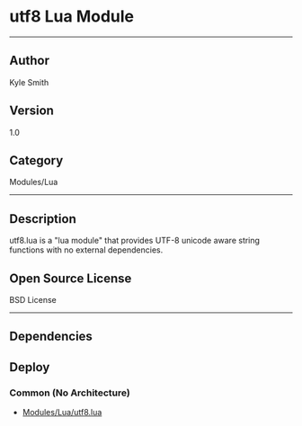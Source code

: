 # utf8 Lua Module
___

## Author
Kyle Smith

## Version
1.0

## Category
Modules/Lua

___

## Description
<p>utf8.lua is a "lua module" that provides UTF-8 unicode aware string functions with no external dependencies.</p>

<h2>Open Source License</h2>
<p>BSD License</p>


___

## Dependencies

## Deploy

### Common (No Architecture)

<ul>
<li><a href="https://gitlab.com/WeSuckLess/Reactor/-/blob/master/Atoms/com.KyleSmith.utf8/Modules/Lua/utf8.lua?ref_type=heads">Modules/Lua/utf8.lua</a></li>
</ul>
